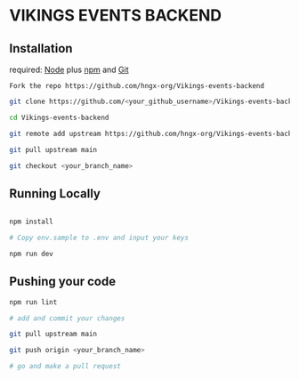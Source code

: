 # VIKINGS EVENTS BACKEND
## Installation

required: [Node](https://nodejs.org/dist/latest-v12.x/) plus [npm](https://docs.npmjs.com/) and [Git](https://git-scm.com/downloads)

```text
Fork the repo https://github.com/hngx-org/Vikings-events-backend
```

```bash
git clone https://github.com/<your_github_username>/Vikings-events-backend

cd Vikings-events-backend

git remote add upstream https://github.com/hngx-org/Vikings-events-backend.git  

git pull upstream main

git checkout <your_branch_name>
```

## Running Locally

```bash

npm install

# Copy env.sample to .env and input your keys

npm run dev

```


## Pushing your code

```bash
npm run lint

# add and commit your changes

git pull upstream main

git push origin <your_branch_name>

# go and make a pull request
```